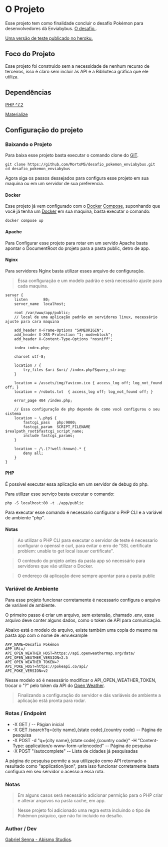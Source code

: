# O Projeto

Esse projeto tem como finalidade concluir o desafio Pokémon para desenvolvedores dá Enviabybus.
[O desafio.](https://gitlab.com/enviabybus/weather-pokemon-test/-/tree/master/developer).

[Uma versão de teste publicado no heroku.](https://young-gorge-54658.herokuapp.com)

## Foco do Projeto

Esse projeto foi construido sem a necessidade de nenhum recurso de terceiros, 
isso é claro sem incluir às API e a Biblioteca gráfica que ele utiliza.


## Dependências

[PHP ^7.2](https://www.php.net) 

[Materialize](https://materializecss.com)

## Configuração do projeto


### Baixando o Projeto

Para baixa esse projeto basta executar o comando clone do [GIT](https://git-scm.com).

```
git clone https://github.com/MortoMS/desafio_pokemon_enviabybus.git
cd desafio_pokemon_enviabybus
```

Agora siga os passos dessejados para configura esse projeto em sua maquina ou em um servidor de sua preferencia.

#### Docker

Esse projeto já vem configurado com o [Docker](https://www.docker.com) [Compose](https://docs.docker.com/compose/), suponhando que você já tenha um [Docker](https://www.docker.com) em sua maquina, basta executar o comando: 

```
docker compose up
```

#### Apache

Para Configurar esse projeto para rotar em um servido Apache basta apontar o DocumentRoot do projeto para a pasta public, detro de app.

#### Nginx

Para servidores Nginx basta utilizar esses arquivo de configuração.

> Essa confIguração e um modelo padrão e será necessário ajuste para cada maquina.

```
server {
    listen       80;
    server_name  localhost;

	root /var/www/app/public; 
    // local de uma aplicação padrão em servidores linux, necessário ajuste para cara maquina

    add_header X-Frame-Options "SAMEORIGIN";
    add_header X-XSS-Protection "1; mode=block";
    add_header X-Content-Type-Options "nosniff";

    index index.php;

    charset utf-8;

    location / {
        try_files $uri $uri/ /index.php?$query_string;
    }

    location = /assets/img/favicon.ico { access_log off; log_not_found off; }
    location = /robots.txt  { access_log off; log_not_found off; }

    error_page 404 /index.php;

    // Essa configuração de php depende de como você configurou o seu sistema
    location ~ \.php$ {
        fastcgi_pass   php:9000;
        fastcgi_param  SCRIPT_FILENAME $realpath_root$fastcgi_script_name;
        include fastcgi_params;
    }

    location ~ /\.(?!well-known).* {
        deny all;
    }
}
```

#### PHP

É possivel executar essa aplicação em um servidor de debug do php.

Para utilizar esse serviço basta executar o comando:

```
php -S localhost:80 -t ./app/public
```

Para executar esse comando é necessario configurar o PHP CLI e a variável de ambiente "php".

#### Notas

> Ao utilizar o PHP CLI para executar o servidor de teste é necessario configurar o openssl e curl, para evitar o erro de "SSL certificate problem: unable to get local issuer certificate".

> O conteudo do projeto antes da pasta app só necessário para servidores que vão utilizar o Docker.

> O endereço dá aplicação deve sempre apontar para a pasta public


### Variável de Ambiente

Para esse projeto funcionar corretamente é necessario configura o arquivo de variável de ambiente.

O primeiro passo é criar um arquivo, sem extensão, chamado .env, esse arquivo deve conter alguns dados, como o token de API para comunicação.

Abaixo está o modelo do arquivo, existe também uma copia do mesmo na pasta app com o nome de .env.example

```
APP_NAME=Desafio Pokémon
APP_URL=/
API_OPEN_WEATHER_HOST=https://api.openweathermap.org/data/
API_OPEN_WEATHER_VERSION=2.5
API_OPEN_WEATHER_TOKEN=?
API_POKE_HOST=https://pokeapi.co/api/
API_POKE_VERSION=v2
```

Nesse modelo só é nesessário modificar o API_OPEN_WEATHER_TOKEN, trocar o "?" pelo token da API do [Open Weather](openweathermap.org/api). 

> Finalizando a configuração do servidor e dás variáveis de ambiente a aplicação está pronta para rodar.

### Rotas / Endpoint

- -X GET / -- Págian inicial
- -X GET /search?q={city name},{state code},{country code} -- Página de pesquisa
- -X POST -d "q={city name},{state code},{country code}" -H "Content-Type: application/x-www-form-urlencoded" -- Página de pesquisa
- -X POST "/autocomplete" -- Lista de cidades já pesquisadas

A página de pesquisa permite a sua utilização como API retornado o resultado como 
"application/json", para isso funcionar corretamente basta configura em seu servidor o acesso a essa rota.

### Notas

> Em alguns casos será necessário adicionar permição para o PHP criar e alterar arquivos na pasta cache, em app.

> Nesse projeto foi adicionado uma regra extra incluindo o tipo de Pokémon psíquico, que não foi incluido no desafio.

### Author / Dev
[Gabriel Senna - Abismo Studios](https://abismostudios.com/). 
